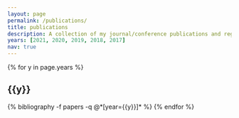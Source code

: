 ```yaml
---
layout: page
permalink: /publications/
title: publications
description: A collection of my journal/conference publications and registered patents.<br/>* Corresponding author.<br/>† Equal contribution.
years: [2021, 2020, 2019, 2018, 2017]
nav: true
---
```


<div class="publications">

{% for y in page.years %}
  <h2 class="year">{{y}}</h2>
  {% bibliography -f papers -q @*[year={{y}}]* %}
{% endfor %}

</div>
